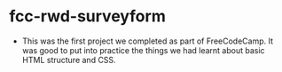 # fcc-rwd-surveyform

- This was the first project we completed as part of FreeCodeCamp. It was good to put into practice the things we had learnt about basic HTML structure and CSS. 

